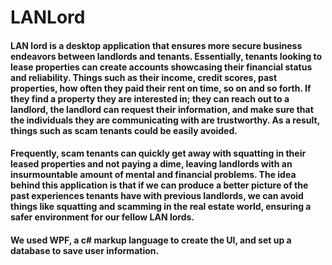 # LANLord

#### LAN lord is a desktop application that ensures more secure business endeavors between landlords and tenants. Essentially, tenants looking to lease properties can create accounts showcasing their financial status and reliability. Things such as their income, credit scores, past properties, how often they paid their rent on time, so on and so forth. If they find a property they are interested in; they can reach out to a landlord, the landlord can request their information, and make sure that the individuals they are communicating with are trustworthy. As a result, things such as scam tenants could be easily avoided. 

#### Frequently, scam tenants can quickly get away with squatting in their leased properties and not paying a dime, leaving landlords with an insurmountable amount of mental and financial problems. The idea behind this application is that if we can produce a better picture of the past experiences tenants have with previous landlords, we can avoid things like squatting and scamming in the real estate world, ensuring a safer environment for our fellow LAN lords.

#### We used WPF, a c# markup language to create the UI, and set up a database to save user information. 

